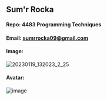 ## Sum'r Rocka
#### Repo: 4483 Programming Techniques
#### Email: sumrrocka09@gmail.com
#### Image:
![20230119_132023_2_25](https://user-images.githubusercontent.com/123115400/214379456-52921b9a-5504-4a85-a197-52c8c72286cc.jpg)

#### Avatar:
![image](https://user-images.githubusercontent.com/123115400/214379485-33cbb451-6e43-423c-b1f8-3941184de522.png)
